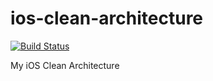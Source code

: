 # ios-clean-architecture
[![Build Status][travis-img]][travis-url]

My iOS Clean Architecture

[travis-img]: https://travis-ci.org/suho/ios-clean-architecture.svg?branch=master
[travis-url]: https://travis-ci.org/suho/ios-clean-architecture
